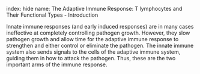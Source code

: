 index: hide
name: The Adaptive Immune Response: T lymphocytes and Their Functional Types - Introduction

Innate immune responses (and early induced responses) are in many cases ineffective at completely controlling pathogen growth. However, they slow pathogen growth and allow time for the adaptive immune response to strengthen and either control or eliminate the pathogen. The innate immune system also sends signals to the cells of the adaptive immune system, guiding them in how to attack the pathogen. Thus, these are the two important arms of the immune response.
